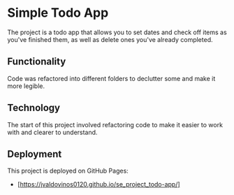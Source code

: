 # Simple Todo App

The project is a todo app that allows you to set dates and check off items as you've finished them, as well as delete ones you've already completed.

## Functionality

Code was refactored into different folders to declutter some and make it more legible.

## Technology

The start of this project involved refactoring code to make it easier to work with and clearer to understand.

## Deployment

This project is deployed on GitHub Pages:

- [https://jvaldovinos0120.github.io/se_project_todo-app/]

